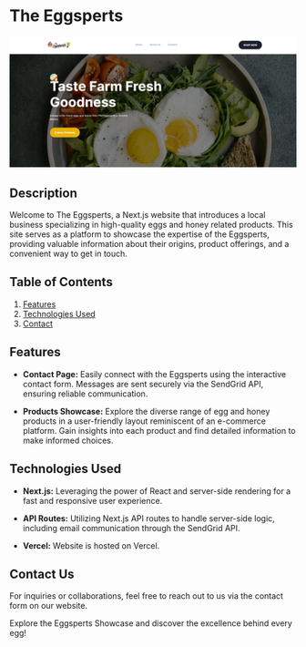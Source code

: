 # The Eggsperts

![Eggsperts Showcase](https://github.com/ElishaStaks/The-Eggsperts-Frontend/blob/master/public/eggsperts-screenshot.png)

## Description

Welcome to The Eggsperts, a Next.js website that introduces a local business specializing in high-quality eggs and honey related products. This site serves as a platform to showcase the expertise of the Eggsperts, providing valuable information about their origins, product offerings, and a convenient way to get in touch.

## Table of Contents

1. [Features](#features)
2. [Technologies Used](#technologies-used)
3. [Contact](#contact-us)

## Features

- **Contact Page:** Easily connect with the Eggsperts using the interactive contact form. Messages are sent securely via the SendGrid API, ensuring reliable communication.

- **Products Showcase:** Explore the diverse range of egg and honey products in a user-friendly layout reminiscent of an e-commerce platform. Gain insights into each product and find detailed information to make informed choices.

## Technologies Used

- **Next.js:** Leveraging the power of React and server-side rendering for a fast and responsive user experience.

- **API Routes:** Utilizing Next.js API routes to handle server-side logic, including email communication through the SendGrid API.

- **Vercel:** Website is hosted on Vercel.

## Contact Us

For inquiries or collaborations, feel free to reach out to us via the contact form on our website.

Explore the Eggsperts Showcase and discover the excellence behind every egg!
